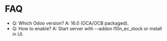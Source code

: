 # FAQ

- Q: Which Odoo version? A: 16.0 (OCA/OCB packaged).
- Q: How to enable? A: Start server with --addon l10n_ec_stock or install in UI.
